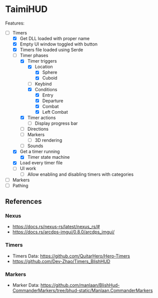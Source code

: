 # TaimiHUD

Features:
- [ ] Timers
    - [x] Get DLL loaded with proper name
    - [x] Empty UI window toggled with button
    - [x] Timers file loaded using Serde
    - [ ] Timer phases
        - [x] Timer triggers
            - [x] Location
                - [x] Sphere
                - [x] Cuboid
            - [ ] Keybind
            - [x] Conditions
                - [x] Entry
                - [x] Departure
                - [x] Combat
                - [x] Left Combat
        - [x] Timer actions
            - [ ] Display progress bar
        - [ ] Directions
        - [ ] Markers
            - [ ] 3D rendering
        - [ ] Sounds
    - [x] Get a timer running
        - [x] Timer state machine
    - [x] Load every timer file
    - [ ] UI work
        - [ ] Allow enabling and disabling timers with categories
- [ ] Markers
- [ ] Pathing

## References

### Nexus

* https://docs.rs/nexus-rs/latest/nexus_rs/#
* https://docs.rs/arcdps-imgui/0.8.0/arcdps_imgui/

### Timers

* Timers Data: https://github.com/QuitarHero/Hero-Timers
* https://github.com/Dev-Zhao/Timers_BlishHUD

### Markers
* Marker Data: https://github.com/manlaan/BlishHud-CommanderMarkers/tree/bhud-static/Manlaan.CommanderMarkers
